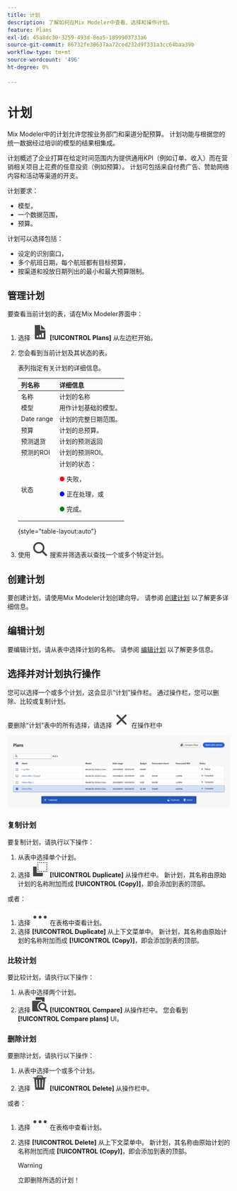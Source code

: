 ```yaml
---
title: 计划
description: 了解如何在Mix Modeler中查看、选择和操作计划。
feature: Plans
exl-id: 45a8dc30-3259-493d-8ea5-1899903733a6
source-git-commit: 86732fe30637aa72ced232d9f331a3cc64baa39b
workflow-type: tm+mt
source-wordcount: '496'
ht-degree: 0%

---
```


# 计划

Mix Modeler中的计划允许您按业务部门和渠道分配预算。 计划功能与根据您的统一数据经过培训的模型的结果相集成。

计划概述了企业打算在给定时间范围内为提供通用KPI（例如订单、收入）而在营销相关项目上花费的任意投资（例如预算）。 计划可包括来自付费广告、赞助网络内容和活动等渠道的开支。

计划要求：

- 模型，
- 一个数据范围，
- 预算。

计划可以选择包括：

- 设定的识别窗口，
- 多个航班日期，每个航班都有目标预算，
- 按渠道和投放日期列出的最小和最大预算限制。


## 管理计划

要查看当前计划的表，请在Mix Modeler界面中：

1. 选择 ![](../assets/icons/FileChart.svg) **[!UICONTROL Plans]** 从左边栏开始。

1. 您会看到当前计划及其状态的表。

   表列指定有关计划的详细信息。

   | 列名称 | 详细信息 |
   |---|---|
   | 名称 | 计划的名称 |
   | 模型 | 用作计划基础的模型。 |
   | Date range | 计划的完整日期范围。 |
   | 预算 | 计划的总预算。 |
   | 预测退货 | 计划的预测返回 |
   | 预测的ROI | 计划的预测ROI。 |
   | 状态 | 计划的状态： <p><span style="color:red">●</span> 失败， <p><span style="color:blue">●</span> 正在处理，或 <p><span style="color:green">●</span> 完成。 |

   {style="table-layout:auto"}

1. 使用 ![Search](../assets/icons/Search.svg) 搜索并筛选表以查找一个或多个特定计划。

## 创建计划

要创建计划，请使用Mix Modeler计划创建向导。 请参阅 [创建计划](create.md) 以了解更多详细信息。


## 编辑计划

要编辑计划，请从表中选择计划的名称。 请参阅 [编辑计划](edit.md) 以了解更多信息。


## 选择并对计划执行操作

您可以选择一个或多个计划，这会显示“计划”操作栏。 通过操作栏，您可以删除、比较或复制计划。

要删除“计划”表中的所有选择，请选择 ![关闭](../assets/icons/Close.svg) 在操作栏中

![计划操作栏](../assets/plans-action-bar.png)

### 复制计划

要复制计划，请执行以下操作：

1. 从表中选择单个计划。
1. 选择 ![复制](../assets/icons/Copy.svg) **[!UICONTROL Duplicate]** 从操作栏中。 新计划，其名称由原始计划的名称附加而成 **[!UICONTROL (Copy)]**，即会添加到表的顶部。

或者：

1. 选择 ![更多](../assets/icons/More.svg) 在表格中查看计划。
1. 选择 **[!UICONTROL Duplicate]** 从上下文菜单中。 新计划，其名称由原始计划的名称附加而成 **[!UICONTROL (Copy)]**，即会添加到表的顶部。

### 比较计划

要比较计划，请执行以下操作：

1. 从表中选择两个计划。
1. 选择 ![比较](../assets/icons/Compare.svg) **[!UICONTROL Compare]** 从操作栏中。 您会看到 **[!UICONTROL Compare plans]** UI。


### 删除计划

要删除计划，请执行以下操作：

1. 从表中选择一个或多个计划。
1. 选择 ![删除](../assets/icons/Delete.svg) **[!UICONTROL Delete]** 从操作栏中。

或者：

1. 选择 ![更多](../assets/icons/More.svg) 在表格中查看计划。
1. 选择 **[!UICONTROL Delete]** 从上下文菜单中。 新计划，其名称由原始计划的名称附加而成 **[!UICONTROL (Copy)]**，即会添加到表的顶部。

   >[!WARNING]
   >
   >   立即删除所选的计划！
